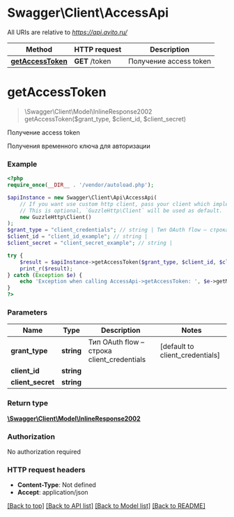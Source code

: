 # Swagger\Client\AccessApi

All URIs are relative to *https://api.avito.ru/*

Method | HTTP request | Description
------------- | ------------- | -------------
[**getAccessToken**](AccessApi.md#getaccesstoken) | **GET** /token | Получение access token

# **getAccessToken**
> \Swagger\Client\Model\InlineResponse2002 getAccessToken($grant_type, $client_id, $client_secret)

Получение access token

Получения временного ключа для авторизации

### Example
```php
<?php
require_once(__DIR__ . '/vendor/autoload.php');

$apiInstance = new Swagger\Client\Api\AccessApi(
    // If you want use custom http client, pass your client which implements `GuzzleHttp\ClientInterface`.
    // This is optional, `GuzzleHttp\Client` will be used as default.
    new GuzzleHttp\Client()
);
$grant_type = "client_credentials"; // string | Тип OAuth flow – строка client_credentials
$client_id = "client_id_example"; // string | 
$client_secret = "client_secret_example"; // string | 

try {
    $result = $apiInstance->getAccessToken($grant_type, $client_id, $client_secret);
    print_r($result);
} catch (Exception $e) {
    echo 'Exception when calling AccessApi->getAccessToken: ', $e->getMessage(), PHP_EOL;
}
?>
```

### Parameters

Name | Type | Description  | Notes
------------- | ------------- | ------------- | -------------
 **grant_type** | **string**| Тип OAuth flow – строка client_credentials | [default to client_credentials]
 **client_id** | **string**|  |
 **client_secret** | **string**|  |

### Return type

[**\Swagger\Client\Model\InlineResponse2002**](../Model/InlineResponse2002.md)

### Authorization

No authorization required

### HTTP request headers

 - **Content-Type**: Not defined
 - **Accept**: application/json

[[Back to top]](#) [[Back to API list]](../../README.md#documentation-for-api-endpoints) [[Back to Model list]](../../README.md#documentation-for-models) [[Back to README]](../../README.md)

